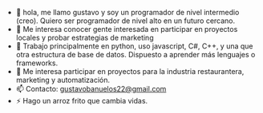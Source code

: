 - 👋 hola, me llamo gustavo y soy un programador de nivel intermedio (creo). Quiero ser programador de nivel alto en un futuro cercano. 
- 👀 Me interesa conocer gente interesada en participar en proyectos locales y probar estrategias de marketing
- 🌱 Trabajo principalmente en python, uso javascript, C#, C++, y una que otra estructura de base de datos. Dispuesto a aprender más lenguajes o frameworks.
- 💞️ Me interesa participar en proyectos para la industria restaurantera, marketing y automatización. 
- 📫 Contacto: gustavobanuelos22@gmail.com
- ⚡ Hago un arroz frito que cambia vidas. 

<!---
GustavoJosh/GustavoJosh is a ✨ special ✨ repository because its `README.md` (this file) appears on your GitHub profile.
You can click the Preview link to take a look at your changes.
--->
